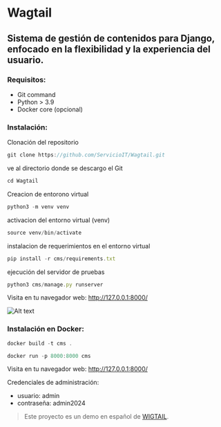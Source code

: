 # Wagtail
## Sistema de gestión de contenidos para Django, enfocado en la flexibilidad y la experiencia del usuario.

### Requisitos:

- Git command
- Python > 3.9
- Docker core (opcional)

### Instalación:

Clonación del repositorio
```javascript
git clone https://github.com/ServicioIT/Wagtail.git
```
ve al directorio donde se descargo el Git
```javascript
cd Wagtail
```
Creacion de entorono virtual
```javascript
python3 -m venv venv
```
activacion del entorno virtual (venv)
```javascript
source venv/bin/activate
```
instalacion de requerimientos en el entorno virtual
```javascript
pip install -r cms/requirements.txt
```
ejecución del servidor de pruebas
```javascript
python3 cms/manage.py runserver
```
Visita en tu navegador web: http://127.0.0.1:8000/

![Alt text](https://docs.wagtail.org/en/stable/_images/tutorial_1.png)

### Instalación en Docker:
```javascript
docker build -t cms .
```
```javascript
docker run -p 8000:8000 cms
```
Visita en tu navegador web: http://127.0.0.1:8000/

Credenciales de administración:
- usuario: admin
- contraseña: admin2024

> Este proyecto es un demo en español de [WIGTAIL](https://github.com/wagtail/wagtail).

